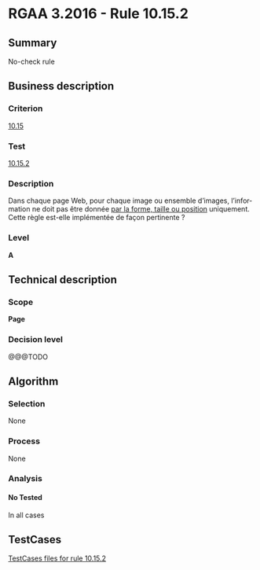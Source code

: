 # RGAA 3.2016 - Rule 10.15.2

## Summary
No-check rule


## Business description

### Criterion
[10.15](http://references.modernisation.gouv.fr/rgaa-accessibilite/2016/criteres.html#crit-10-15)

### Test
[10.15.2](http://references.modernisation.gouv.fr/rgaa-accessibilite/2016/criteres.html#test-10-15-2)

### Description
<div lang="fr">Dans chaque page Web, pour chaque image ou ensemble d&#x2019;images, l&#x2019;information ne doit pas &#xEA;tre donn&#xE9;e <a href="http://references.modernisation.gouv.fr/rgaa-accessibilite/2016/glossaire.html#indication-forme-taille-position">par la forme, taille ou position</a> uniquement. Cette r&#xE8;gle est-elle impl&#xE9;ment&#xE9;e de fa&#xE7;on pertinente&nbsp;?</div>

### Level
**A**


## Technical description

### Scope
**Page**

### Decision level
@@@TODO


## Algorithm

### Selection
None

### Process
None

### Analysis

#### No Tested
In all cases


##  TestCases

[TestCases files for rule 10.15.2](https://github.com/Asqatasun/Asqatasun/tree/develop/rules/rules-rgaa3.2016/src/test/resources/testcases/rgaa32016/Rgaa32016Rule101502/)



